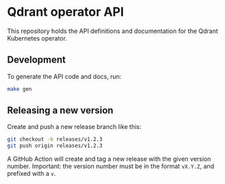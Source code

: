 # Qdrant operator API

This repository holds the API definitions and documentation for the Qdrant Kubernetes operator.

## Development

To generate the API code and docs, run:

```bash
make gen
```

## Releasing a new version

Create and push a new release branch like this:

```bash
git checkout -b releases/v1.2.3
git push origin releases/v1.2.3
```

A GitHub Action will create and tag a new release with the given version number. Important: the version number must be in the format `vX.Y.Z`, and prefixed with a `v`.
